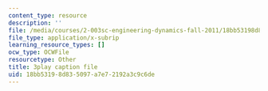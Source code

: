 ```yaml
---
content_type: resource
description: ''
file: /media/courses/2-003sc-engineering-dynamics-fall-2011/18bb53198d835097a7e72192a3c9c6de_qrbCpv3Sv34.vtt
file_type: application/x-subrip
learning_resource_types: []
ocw_type: OCWFile
resourcetype: Other
title: 3play caption file
uid: 18bb5319-8d83-5097-a7e7-2192a3c9c6de
---
```

